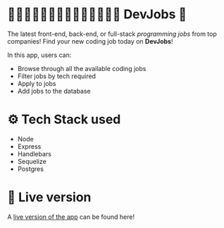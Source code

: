 #  🧑‍💻👩🏽‍💻👨🏿‍💻👩🏼‍💻🧑🏾‍💻 DevJobs 🚀

The latest front-end, back-end, or full-stack _programming jobs_ from top companies! Find your new coding job today on **DevJobs**!

In this app, users can:
- Browse through all the available coding jobs
- Filter jobs by tech required
- Apply to jobs
- Add jobs to the database



# ⚙️ Tech Stack used

- Node
- Express
- Handlebars
- Sequelize
- Postgres

# 🚀 Live version

A [live version of the app](http://mydevjobs.herokuapp.com/) can be found here!
